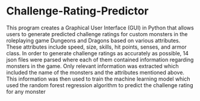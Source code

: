 # Challenge-Rating-Predictor

This program creates a Graphical User Interface (GUI) in Python that allows users to generate predicted challenge ratings for custom monsters in the roleplaying game Dungeons and Dragons based on various attributes.
These attributes include speed, size, skills, hit points, senses, and armor class. In order to generate challenge ratings as accurately as possible, 14 json files were parsed where
each of them contained information regarding monsters in the game. Only relevant information was extracted which included the name of the monsters and the attributes mentioned above.
This information was then used to train the machine learning model which used the random forest regression algorithm to predict the challenge rating for any monster
